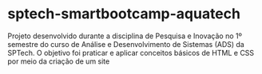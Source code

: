 # sptech-smartbootcamp-aquatech

Projeto desenvolvido durante a disciplina de Pesquisa e Inovação no 1º semestre do curso de Análise e Desenvolvimento de Sistemas (ADS) da SPTech.
O objetivo foi praticar e aplicar conceitos básicos de HTML e CSS por meio da criação de um site
